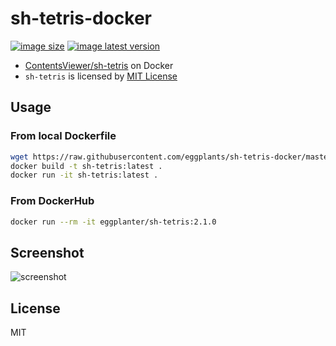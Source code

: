 # sh-tetris-docker

[![image size]](https://hub.docker.com/r/eggplanter/sh-tetris
) [![image latest version]](https://hub.docker.com/r/eggplanter/sh-tetris
)

- [ContentsViewer/sh-tetris](https://github.com/ContentsViewer/sh-tetris) on Docker
- `sh-tetris` is licensed by [MIT License](https://github.com/ContentsViewer/sh-tetris/blob/master/LICENSE)

## Usage

### From local Dockerfile

```bash
wget https://raw.githubusercontent.com/eggplants/sh-tetris-docker/master/latest/Dockerfile
docker build -t sh-tetris:latest .
docker run -it sh-tetris:latest .
```

### From DockerHub

```bash
docker run --rm -it eggplanter/sh-tetris:2.1.0
```

## Screenshot

![screenshot]

## License

MIT

[image size]: https://img.shields.io/docker/image-size/eggplanter/sh-tetris
[image latest version]: https://img.shields.io/docker/v/eggplanter/sh-tetris
[screenshot]: https://user-images.githubusercontent.com/42153744/145486635-5c0336b8-378a-42f8-8879-4ad7fefe996b.png
